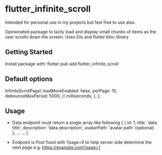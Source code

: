 # flutter_infinite_scroll
Intended for personal use in my projects but feel free to use also.

Opinionated  package to lazily load and display small chunks of items as the user scrolls down the screen. Uses Dio and flutter bloc library

## Getting Started
Install package with: flutter pub add flutter_infinite_scroll

## Default options

InfiniteScrollPage(
      loadMoreEnabled: false,
       perPage: 10,
       debounceMaxPeriod: 5000, // milliseconds,
   },
);

## Usage
- Data endpoint must return  a single array like following
    [
        {
            id: 1,
            title: 'data title',
            description: 'data description',
            avatarPath: 'avatar path' (optional)
        },
        ... ...
    ]

- Endpoint is Post fixed with ?page=0 to help server side determine the next page
  e.g: https://example.com?page=1
